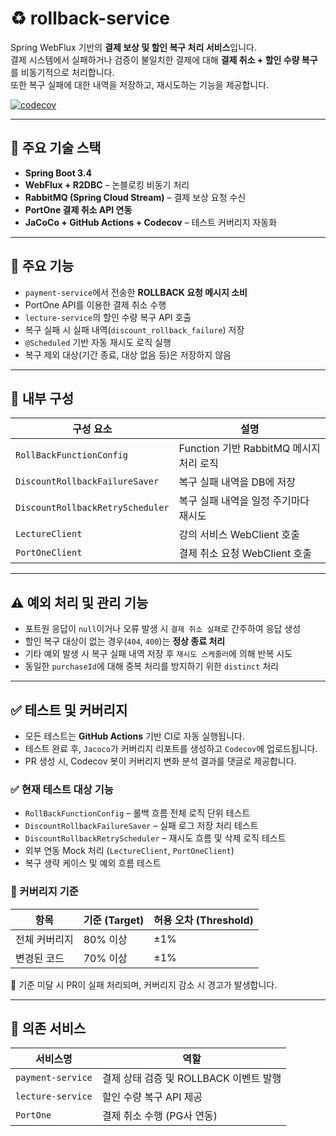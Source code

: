 # ♻️ rollback-service

Spring WebFlux 기반의 **결제 보상 및 할인 복구 처리 서비스**입니다.  
결제 시스템에서 실패하거나 검증이 불일치한 결제에 대해 **결제 취소 + 할인 수량 복구**를 비동기적으로 처리합니다.  
또한 복구 실패에 대한 내역을 저장하고, 재시도하는 기능을 제공합니다.

[![codecov](https://codecov.io/gh/Team-Study-Bridge/rollback-service/branch/develop/graph/badge.svg)](https://app.codecov.io/gh/Team-Study-Bridge/rollback-service/branch/develop)

---

## 🚀 주요 기술 스택
- **Spring Boot 3.4**
- **WebFlux + R2DBC** – 논블로킹 비동기 처리
- **RabbitMQ (Spring Cloud Stream)** – 결제 보상 요청 수신
- **PortOne 결제 취소 API 연동**
- **JaCoCo + GitHub Actions + Codecov** – 테스트 커버리지 자동화

---

## 🧩 주요 기능

- `payment-service`에서 전송한 **ROLLBACK 요청 메시지 소비**
- PortOne API를 이용한 결제 취소 수행
- `lecture-service`의 할인 수량 복구 API 호출
- 복구 실패 시 실패 내역(`discount_rollback_failure`) 저장
- `@Scheduled` 기반 자동 재시도 로직 실행
- 복구 제외 대상(기간 종료, 대상 없음 등)은 저장하지 않음

---

## 🧱 내부 구성

| 구성 요소 | 설명 |
|-----------|------|
| `RollBackFunctionConfig` | Function<Flux> 기반 RabbitMQ 메시지 처리 로직 |
| `DiscountRollbackFailureSaver` | 복구 실패 내역을 DB에 저장 |
| `DiscountRollbackRetryScheduler` | 복구 실패 내역을 일정 주기마다 재시도 |
| `LectureClient` | 강의 서비스 WebClient 호출 |
| `PortOneClient` | 결제 취소 요청 WebClient 호출 |

---

## ⚠ 예외 처리 및 관리 기능

- 포트원 응답이 `null`이거나 오류 발생 시 `결제 취소 실패`로 간주하여 응답 생성
- 할인 복구 대상이 없는 경우(`404`, `400`)는 **정상 종료 처리**
- 기타 예외 발생 시 복구 실패 내역 저장 후 `재시도 스케줄러`에 의해 반복 시도
- 동일한 `purchaseId`에 대해 중복 처리를 방지하기 위한 `distinct` 처리

---

## ✅ 테스트 및 커버리지

- 모든 테스트는 **GitHub Actions** 기반 CI로 자동 실행됩니다.
- 테스트 완료 후, `Jacoco`가 커버리지 리포트를 생성하고 `Codecov`에 업로드됩니다.
- PR 생성 시, Codecov 봇이 커버리지 변화 분석 결과를 댓글로 제공합니다.

### ✅ 현재 테스트 대상 기능

- `RollBackFunctionConfig` – 롤백 흐름 전체 로직 단위 테스트
- `DiscountRollbackFailureSaver` – 실패 로그 저장 처리 테스트
- `DiscountRollbackRetryScheduler` – 재시도 흐름 및 삭제 로직 테스트
- 외부 연동 Mock 처리 (`LectureClient`, `PortOneClient`)
- 복구 생략 케이스 및 예외 흐름 테스트

### 🎯 커버리지 기준

| 항목         | 기준 (Target) | 허용 오차 (Threshold) |
|--------------|---------------|------------------------|
| 전체 커버리지 | 80% 이상      | ±1%                    |
| 변경된 코드   | 70% 이상      | ±1%                    |

📌 기준 미달 시 PR이 실패 처리되며, 커버리지 감소 시 경고가 발생합니다.

---

## 📡 의존 서비스

| 서비스명         | 역할                            |
|------------------|---------------------------------|
| `payment-service` | 결제 상태 검증 및 ROLLBACK 이벤트 발행 |
| `lecture-service` | 할인 수량 복구 API 제공         |
| `PortOne`         | 결제 취소 수행 (PG사 연동)       |